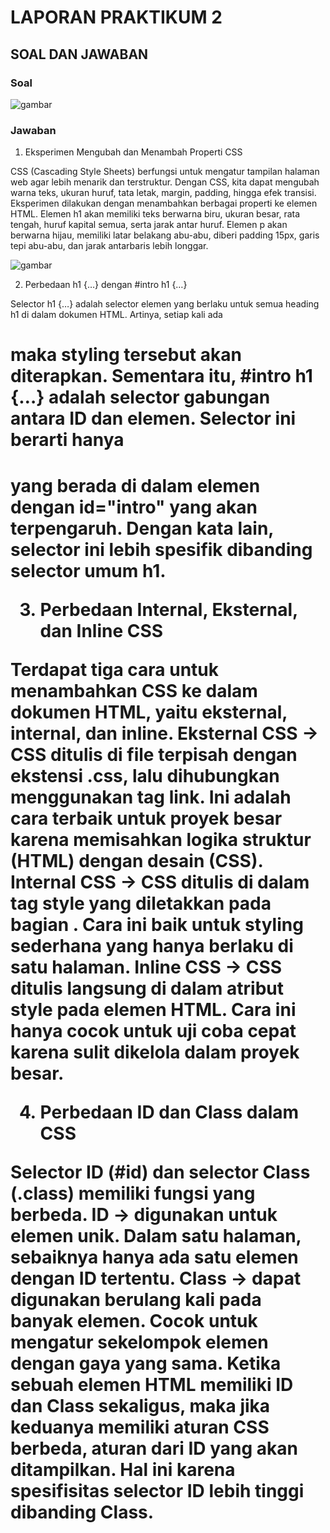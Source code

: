 # LAPORAN PRAKTIKUM 2

## SOAL DAN JAWABAN

### Soal
![gambar]()

### Jawaban
  1. Eksperimen Mengubah dan Menambah Properti CSS

CSS (Cascading Style Sheets) berfungsi untuk mengatur tampilan halaman web agar lebih menarik dan terstruktur. Dengan CSS, kita dapat mengubah warna teks, ukuran huruf, tata letak, margin, padding, hingga efek transisi. Eksperimen dilakukan dengan menambahkan berbagai properti ke elemen HTML. Elemen h1 akan memiliki teks berwarna biru, ukuran besar, rata tengah, huruf kapital semua, serta jarak antar huruf. Elemen p akan berwarna hijau, memiliki latar belakang abu-abu, diberi padding 15px, garis tepi abu-abu, dan jarak antarbaris lebih longgar.

![gambar]()

  2. Perbedaan h1 {…} dengan #intro h1 {…}

Selector h1 {…} adalah selector elemen yang berlaku untuk semua heading h1 di dalam dokumen HTML. Artinya, setiap kali ada <h1> maka styling tersebut akan diterapkan. Sementara itu, #intro h1 {…} adalah selector gabungan antara ID dan elemen. Selector ini berarti hanya <h1> yang berada di dalam elemen dengan id="intro" yang akan terpengaruh. Dengan kata lain, selector ini lebih spesifik dibanding selector umum h1.


  3. Perbedaan Internal, Eksternal, dan Inline CSS

Terdapat tiga cara untuk menambahkan CSS ke dalam dokumen HTML, yaitu eksternal, internal, dan inline. Eksternal CSS → CSS ditulis di file terpisah dengan ekstensi .css, lalu dihubungkan menggunakan tag link. Ini adalah cara terbaik untuk proyek besar karena memisahkan logika struktur (HTML) dengan desain (CSS). Internal CSS → CSS ditulis di dalam tag style yang diletakkan pada bagian <head>. Cara ini baik untuk styling sederhana yang hanya berlaku di satu halaman. Inline CSS → CSS ditulis langsung di dalam atribut style pada elemen HTML. Cara ini hanya cocok untuk uji coba cepat karena sulit dikelola dalam proyek besar.


  4. Perbedaan ID dan Class dalam CSS

Selector ID (#id) dan selector Class (.class) memiliki fungsi yang berbeda. ID → digunakan untuk elemen unik. Dalam satu halaman, sebaiknya hanya ada satu elemen dengan ID tertentu. Class → dapat digunakan berulang kali pada banyak elemen. Cocok untuk mengatur sekelompok elemen dengan gaya yang sama. Ketika sebuah elemen HTML memiliki ID dan Class sekaligus, maka jika keduanya memiliki aturan CSS berbeda, aturan dari ID yang akan ditampilkan. Hal ini karena spesifisitas selector ID lebih tinggi dibanding Class.
